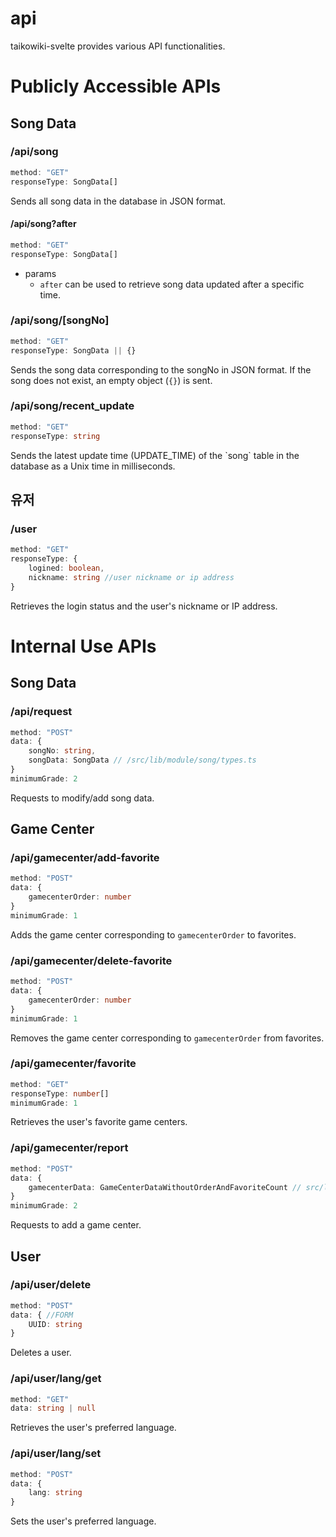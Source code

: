 # api

taikowiki-svelte provides various API functionalities.

# Publicly Accessible APIs

## Song Data

### /api/song

```ts
method: "GET"
responseType: SongData[]
```

Sends all song data in the database in JSON format.

#### /api/song?after
```ts
method: "GET"
responseType: SongData[]
```
- params
    - `after` can be used to retrieve song data updated after a specific time.

### /api/song/[songNo]

```ts
method: "GET"
responseType: SongData || {}
```

Sends the song data corresponding to the songNo in JSON format. If the song does not exist, an empty object (`{}`) is sent.

### /api/song/recent_update

```ts
method: "GET"
responseType: string
```

Sends the latest update time (UPDATE_TIME) of the \`song\` table in the database as a Unix time in milliseconds.
## 유저

### /user
```ts
method: "GET"
responseType: {
    logined: boolean,
    nickname: string //user nickname or ip address
}
```

Retrieves the login status and the user's nickname or IP address.

# Internal Use APIs

## Song Data

### /api/request

```ts
method: "POST"
data: {
    songNo: string,
    songData: SongData // /src/lib/module/song/types.ts
}
minimumGrade: 2
```

Requests to modify/add song data.

## Game Center

### /api/gamecenter/add-favorite
```ts
method: "POST"
data: {
    gamecenterOrder: number
}
minimumGrade: 1
```

Adds the game center corresponding to `gamecenterOrder` to favorites.

### /api/gamecenter/delete-favorite
```ts
method: "POST"
data: {
    gamecenterOrder: number
}
minimumGrade: 1
```

Removes the game center corresponding to `gamecenterOrder` from favorites.

### /api/gamecenter/favorite
```ts
method: "GET"
responseType: number[]
minimumGrade: 1
```

Retrieves the user's favorite game centers.

### /api/gamecenter/report

```ts
method: "POST"
data: {
    gamecenterData: GameCenterDataWithoutOrderAndFavoriteCount // src/lib/module/common/gamecenter/types.ts
}
minimumGrade: 2
```

Requests to add a game center.

## User

### /api/user/delete
```ts
method: "POST"
data: { //FORM
    UUID: string
}
```

Deletes a user.

### /api/user/lang/get
```ts
method: "GET"
data: string | null
```

Retrieves the user's preferred language.

### /api/user/lang/set
```ts
method: "POST"
data: {
    lang: string
}
```

Sets the user's preferred language.